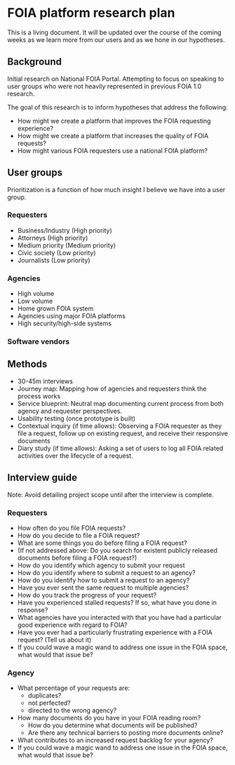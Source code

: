 # FOIA platform research plan

This is a living document. It will be updated over the course of the coming weeks as we learn more from our users and as we hone in our hypotheses.

## Background

Initial research on National FOIA Portal. Attempting to focus on speaking to user groups who were not heavily represented in previous FOIA 1.0 research.

The goal of this research is to inform hypotheses that address the following:
- How might we create a platform that improves the FOIA requesting experience?
- How might we create a platform that increases the quality of FOIA requests?
- How might various FOIA requesters use a national FOIA platform?

## User groups

Prioritization is a function of how much insight I believe we have into a user group.

### Requesters

- Business/Industry (High priority)
- Attorneys (High priority)
- Medium priority (Medium priority)
- Civic society (Low priority)
- Journalists (Low priority)

### Agencies

- High volume
- Low volume
- Home grown FOIA system
- Agencies using major FOIA platforms
- High security/high-side systems

### Software vendors

## Methods

- 30-45m interviews
- Journey map: Mapping how of agencies and requesters think the process works
- Service blueprint: Neutral map documenting current process from both agency and requester perspectives.
- Usability testing (once prototype is built)
- Contextual inquiry (if time allows): Observing a FOIA requester as they file a request, follow up on existing request, and receive their responsive documents
- Diary study (if time allows): Asking a set of users to log all FOIA related activities over the lifecycle of a request.

## Interview guide

Note: Avoid detailing project scope until after the interview is complete.

### Requesters

- How often do you file FOIA requests?
- How do you decide to file a FOIA request?
- What are some things you do before filing a FOIA request?
- (If not addressed above: Do you search for existent publicly released documents before filing a FOIA request?)
- How do you identify which agency to submit your request
- How do you identify where to submit a request to an agency?
- How do you identify how to submit a request to an agency?
- Have you ever sent the same request to multiple agencies?
- How do you track the progress of your request?
- Have you experienced stalled requests? If so, what have you done in response?
- What agencies have you interacted with that you have had a particular good experience with regard to FOIA?
- Have you ever had a particularly frustrating experience with a FOIA request? (Tell us about it)
- If you could wave a magic wand to address one issue in the FOIA space, what would that issue be?

### Agency

- What percentage of your requests are:
	- duplicates?
	- not perfected?
	- directed to the wrong agency?
- How many documents do you have in your FOIA reading room?
	- How do you determine what documents will be published?
	- Are there any technical barriers to posting more documents online?
- What contributes to an increased request backlog for your agency?
- If you could wave a magic wand to address one issue in the FOIA space, what would that issue be?